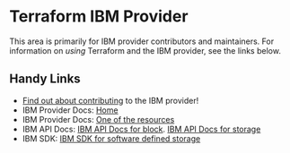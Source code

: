 # Terraform IBM Provider
<!-- markdownlint-disable MD026 -->
This area is primarily for IBM provider contributors and maintainers. For information on _using_ Terraform and the IBM provider, see the links below.


## Handy Links
* [Find out about contributing](../../../CONTRIBUTING.md) to the IBM provider!
* IBM Provider Docs: [Home](https://registry.terraform.io/providers/IBM-Cloud/ibm/latest/docs)
* IBM Provider Docs: [One of the resources](https://registry.terraform.io/providers/IBM-Cloud/ibm/latest/docs/resources/sds_volume)
* IBM API Docs: [IBM API Docs for block](https://cloud.ibm.com/apidocs/block-storage). [IBM API Docs for storage](https://cloud.ibm.com/apidocs/object-storage)
* IBM SDK: [IBM SDK for software defined storage](https://github.com/IBM/sds-go-sdk/tree/master/sdsaasv1)
